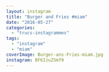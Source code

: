 ```yaml
---
layout: instagram
title: "Burger and Fries #miam"
date: "2016-05-27"
categories: 
  - "trucs-instagrammes"
tags: 
  - "instagram"
  - "miam"
coverImage: Burger-ans-Fries-miam.jpg
instagram: BF6IzuZSmf9
---
```

